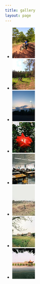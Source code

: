 ```yaml
---
title: gallery
layout: page
---
```

<div class="highslide-gallery">

*   [![](highslide/images/thumbs/IMG_0669.JPG)](highslide/images/large/IMG_0669.JPG)
*   [
		![](highslide/images/thumbs/IMG_0686.JPG)
	](highslide/images/large/IMG_0686.JPG)
*   [
		![](highslide/images/thumbs/IMG_0694.JPG)
	](highslide/images/large/IMG_0694.JPG)
*   [
		![](highslide/images/thumbs/IMG_0428.34230F785AAE19875C3FD3AB8735EC620.JPG)
	](highslide/images/large/IMG_0428.34230F785AAE19875C3FD3AB8735EC620.JPG)
*   [
		![](highslide/images/thumbs/IMG_0434.3B3E9A153299A98EC0F9AEF1B84BD6CC0.JPG)
	](highslide/images/large/IMG_0434.3B3E9A153299A98EC0F9AEF1B84BD6CC0.JPG)
*   [
		![](highslide/images/thumbs/IMG_0423.3B4F701B452970529E2BE6B7BDB798B20.JPG)
	](highslide/images/large/IMG_0423.3B4F701B452970529E2BE6B7BDB798B20.JPG)
*   [
		![](highslide/images/thumbs/IMG_0424.CA160D30D83907C1C6827FEBC1D6DC4F0.JPG)
	](highslide/images/large/IMG_0424.CA160D30D83907C1C6827FEBC1D6DC4F0.JPG)
*   [
		![](highslide/images/thumbs/IMG_0399.5E1326BB403589A47CF3AB7A4B48414C0.JPG)
	](highslide/images/large/IMG_0399.5E1326BB403589A47CF3AB7A4B48414C0.JPG)
	<div style="clear:both"></div>
</div>
